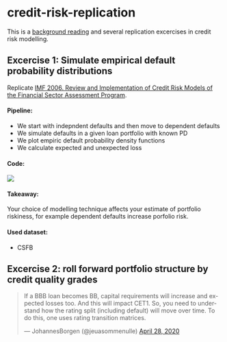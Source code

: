 # credit-risk-replication

This is a [background reading](background.md)
and several replication excercises in credit risk modelling.

## Excercise 1: Simulate empirical default probability distributions

Replicate [IMF 2006. Review and Implementation of Credit Risk Models of the Financial Sector
Assessment Program](https://www.imf.org/external/pubs/ft/wp/2006/wp06134.pdf).

#### Pipeline:

- We start with indepndent defaults and then move to dependent defaults
- We simulate defaults in a given loan portfolio with known PD
- We plot empiric default probability density functions
- We calculate expected and unexpected loss

#### Code:

[![](https://badgen.net/badge/colab/loss_density.ipynb/orange)](https://colab.research.google.com/drive/1xJCGGFTVd6hPqa2F_v5VwXwsU5qlNIi5?usp=sharing)

#### Takeaway:

Your choice of modelling technique affects your estimate of portfolio riskiness,
for example dependent defaults increase porfolio risk.

#### Used dataset:

- CSFB 

## Excercise 2: roll forward portfolio structure by credit quality grades

<blockquote class="twitter-tweet"><p lang="en" dir="ltr">If a BBB loan becomes BB, capital requirements will increase and expected losses too. And this will impact CET1. So, you need to understand how the rating split (including default) will move over time. To do this, one uses rating transition matrices.</p>&mdash; JohannesBorgen (@jeuasommenulle) <a href="https://twitter.com/jeuasommenulle/status/1255122789960429572?ref_src=twsrc%5Etfw">April 28, 2020</a></blockquote> <script async src="https://platform.twitter.com/widgets.js" charset="utf-8"></script> 
